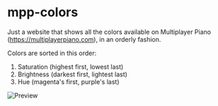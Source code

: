 # mpp-colors
Just a website that shows all the colors available on Multiplayer Piano (https://multiplayerpiano.com), in an orderly fashion.

Colors are sorted in this order:
1. Saturation (highest first, lowest last)
2. Brightness (darkest first, lightest last)
3. Hue (magenta's first, purple's last)

![Preview](https://github.com/TheAlienDrew/mpp-colors/blob/main/img/readme/preview.png)
